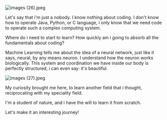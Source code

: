 ![images (26).jpeg](https://github.com/user-attachments/assets/19a3f324-d7e2-4a07-8807-cf68b4d1094d)

Let's say that i'm just a nobody. I know nothing about coding. I don't know how to operate Java, Python, or C language, i only know that we need code to operate such a complex computing system.

Where do i need to start to learn? How quickly am i going to absorb all the fundamentals about coding?

Machine Learning tells me about the idea of a neural network, just like it says, neural, by any means neuron. I understand how the neuron works biologically. This system and coordination we have inside our body is perfectly structured, i can even say: it's beautiful.

![images (27).jpeg](https://github.com/user-attachments/assets/b09b0c3a-0db3-4536-9fc3-71bf664fcf5a)

My curiosity brought me here, to learn another field that i thought, reciprocating with my speciality field.

I'm a student of nature, and i have the will to learn it from scratch.

Let's make it an interesting journey!
